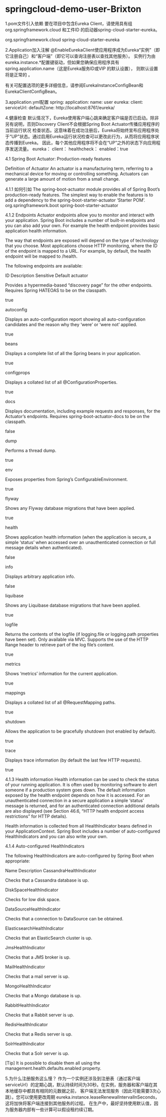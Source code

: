 # springcloud-demo-user-Brixton

1.pom文件引入依赖
要在项目中包含Eureka Client，请使用具有组org.springframework.cloud 和工件ID 的启动器spring-cloud-starter-eureka。

<dependency>
  <groupId>org.springframework.cloud</groupId>
  <artifactId>spring-cloud-starter-eureka</artifactId>
</dependency>

2.Application加入注解
@EnableEurekaClient使应用程序成为Eureka“实例”（即它注册自己）和“客户端”（即它可以查询注册表以查找其他服务）。
实例行为由eureka.instance.*配置键驱动，但如果您确保应用程序具有spring.application.name（这是Eureka服务ID或VIP 的默认设置），
则默认设置将是正常的 。

有关可配置选项的更多详细信息，请参阅EurekaInstanceConfigBean和EurekaClientConfigBean。

3.application.yml配置
spring:
  application:
    name: user
eureka:
  client:
    serviceUrl:
      defaultZone: http://localhost:8761/eureka/
      
4.健康检查
默认情况下，Eureka使用客户端心跳来确定客户端是否已启动。除非另有说明，否则Discovery Client不会根据Spring Boot Actuator传播应用程序的当前运行状况
检查状态。这意味着在成功注册后，Eureka将始终宣布应用程序处于“UP”状态。通过启用Eureka运行状况检查可以更改此行为，从而将应用程序状态传播到Eureka。
因此，每个其他应用程序将不会在“UP”之外的状态下向应用程序发送流量。
eureka：
  client：
    healthcheck：
      enabled：true
      
4.1 Spring Boot Actuator: Production-ready features

Definition of Actuator
An actuator is a manufacturing term, referring to a mechanical device for moving or controlling something.
 Actuators can generate a large amount of motion from a small change.

4.1.1 如何引如
The spring-boot-actuator module provides all of Spring Boot’s production-ready features. 
The simplest way to enable the features is to add a dependency to the spring-boot-starter-actuator ‘Starter POM’.
<dependency>
    <groupId>org.springframework.boot</groupId>
    <artifactId>spring-boot-starter-actuator</artifactId>
</dependency>

4.1.2 Endpoints
Actuator endpoints allow you to monitor and interact with your application. 
Spring Boot includes a number of built-in endpoints and you can also add your own. For example the health endpoint provides basic application health information.

The way that endpoints are exposed will depend on the type of technology that you choose. 
Most applications choose HTTP monitoring, where the ID of the endpoint is mapped to a URL. 
For example, by default, the health endpoint will be mapped to /health.

The following endpoints are available:

ID	Description	Sensitive Default
actuator

Provides a hypermedia-based “discovery page” for the other endpoints. Requires Spring HATEOAS to be on the classpath.

true

autoconfig

Displays an auto-configuration report showing all auto-configuration candidates and the reason why they ‘were’ or ‘were not’ applied.

true

beans

Displays a complete list of all the Spring beans in your application.

true

configprops

Displays a collated list of all @ConfigurationProperties.

true

docs

Displays documentation, including example requests and responses, for the Actuator’s endpoints. Requires spring-boot-actuator-docs to be on the classpath.

false

dump

Performs a thread dump.

true

env

Exposes properties from Spring’s ConfigurableEnvironment.

true

flyway

Shows any Flyway database migrations that have been applied.

true

health

Shows application health information (when the application is secure, a simple ‘status’ when accessed over an unauthenticated connection or full message details when authenticated).

false

info

Displays arbitrary application info.

false

liquibase

Shows any Liquibase database migrations that have been applied.

true

logfile

Returns the contents of the logfile (if logging.file or logging.path properties have been set). Only available via MVC. Supports the use of the HTTP Range header to retrieve part of the log file’s content.

true

metrics

Shows ‘metrics’ information for the current application.

true

mappings

Displays a collated list of all @RequestMapping paths.

true

shutdown

Allows the application to be gracefully shutdown (not enabled by default).

true

trace

Displays trace information (by default the last few HTTP requests).

true

4.1.3 Health information
Health information can be used to check the status of your running application. 
It is often used by monitoring software to alert someone if a production system goes down. 
The default information exposed by the health endpoint depends on how it is accessed. 
For an unauthenticated connection in a secure application a simple ‘status’ message is returned, 
and for an authenticated connection additional details are also displayed (see Section 46.6, “HTTP health endpoint access restrictions” for HTTP details).

Health information is collected from all HealthIndicator beans defined in your ApplicationContext. 
Spring Boot includes a number of auto-configured HealthIndicators and you can also write your own.

4.1.4 Auto-configured HealthIndicators

The following HealthIndicators are auto-configured by Spring Boot when appropriate:

Name	Description
CassandraHealthIndicator

Checks that a Cassandra database is up.

DiskSpaceHealthIndicator

Checks for low disk space.

DataSourceHealthIndicator

Checks that a connection to DataSource can be obtained.

ElasticsearchHealthIndicator

Checks that an ElasticSearch cluster is up.

JmsHealthIndicator

Checks that a JMS broker is up.

MailHealthIndicator

Checks that a mail server is up.

MongoHealthIndicator

Checks that a Mongo database is up.

RabbitHealthIndicator

Checks that a Rabbit server is up.

RedisHealthIndicator

Checks that a Redis server is up.

SolrHealthIndicator

Checks that a Solr server is up.

[Tip]
It is possible to disable them all using the management.health.defaults.enabled property.


      
5.为什么注册服务这么慢？
作为一个实例还涉及到注册表（通过客户端serviceUrl）的定期心跳，默认持续时间为30秒。在实例，服务器和客户端在其本地缓存中都具有相同的元数据之前，
客户端无法发现服务（因此可能需要3次心跳）。您可以使用更改周期 eureka.instance.leaseRenewalIntervalInSeconds，这将加快将客户端连接到其他服务的过程。
在生产中，最好坚持使用默认值，因为服务器内部有一些计算可以假设租约续订期。

